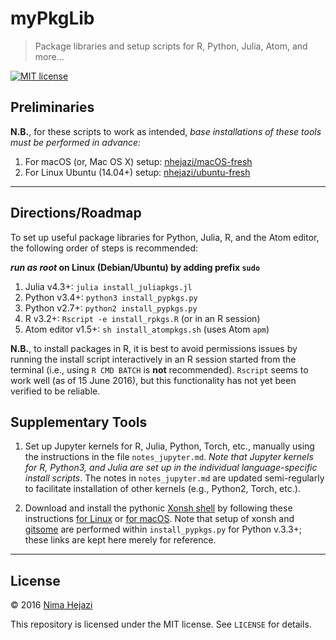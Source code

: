 # myPkgLib

> Package libraries and setup scripts for R, Python, Julia,
> Atom, and more...

[![MIT license](http://img.shields.io/badge/license-MIT-brightgreen.svg)](http://opensource.org/licenses/MIT)

## Preliminaries

__N.B.__, for these scripts to work as intended, _base installations of these
tools must be performed in advance:_

1. For macOS (or, Mac OS X) setup:
    [nhejazi/macOS-fresh](https://github.com/nhejazi/macOS-fresh)
2. For Linux Ubuntu (14.04+) setup:
    [nhejazi/ubuntu-fresh](https://github.com/nhejazi/ubuntu-fresh)

---

## Directions/Roadmap

To set up useful package libraries for Python, Julia, R, and the Atom editor,
the following order of steps is recommended:

**_run as root_ on Linux (Debian/Ubuntu) by adding prefix `sudo`**

1. Julia v4.3+: `julia install_juliapkgs.jl`
2. Python v3.4+: `python3 install_pypkgs.py`
3. Python v2.7+: `python2 install_pypkgs.py`
4. R v3.2+: `Rscript -e install_rpkgs.R` (or in an R session)
5. Atom editor v1.5+: `sh install_atompkgs.sh` (uses Atom `apm`)

__N.B.__, to install packages in R, it is best to avoid permissions issues by
running the install script interactively in an R session started from the
terminal (i.e., using `R CMD BATCH` is __not__ recommended). `Rscript` seems to
work well (as of 15 June 2016), but this functionality has not yet been verified
to be reliable.

## Supplementary Tools

1. Set up Jupyter kernels for R, Julia, Python, Torch, etc., manually using the
    instructions in the file `notes_jupyter.md`. _Note that Jupyter kernels for
    R, Python3, and Julia are set up in the individual language-specific install
    scripts_. The notes in `notes_jupyter.md` are updated semi-regularly to
    facilitate installation of other kernels (e.g., Python2, Torch, etc.).

2. Download and install the pythonic [Xonsh
    shell](https://github.com/xonsh/xonsh) by following these instructions [for
    Linux](http://xon.sh/linux.html) or [for macOS](http://xon.sh/osx.html).
    Note that setup of xonsh and
    [gitsome](https://github.com/donnemartin/gitsome) are performed within
    `install_pypkgs.py` for Python v.3.3+; these links are kept here merely for
    reference.

---

## License

&copy; 2016 [Nima Hejazi](http://nimahejazi.org)

This repository is licensed under the MIT license. See `LICENSE` for details.

